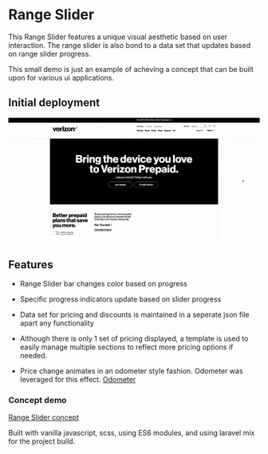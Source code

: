 # Range Slider

This Range Slider features a unique visual aesthetic based on user interaction. The range slider is also bond to a data set that updates based on range slider progress.

This small demo is just an example of acheving a concept that can be built upon for various ui applications.

## Initial deployment

![range slider initial deployment](resources/rangeSlider.gif)

## Features

* Range Slider bar changes color based on progress
* Specific progress indicators update based on slider progress

* Data set for pricing and discounts is maintained in a seperate json file apart any functionality
* Although there is only 1 set of pricing displayed, a template is used to easily manage multiple sections to reflect more pricing options if needed.

* Price change animates in an odometer style fashion. Odometer was leveraged for this effect. [Odometer](https://github.com/HubSpot/odometer)


### Concept demo

[Range Slider concept](https://bournecreative.github.io/bournecreative.rangeSlider.io/)


Built with vanilla javascript, scss, using ES6 modules, and using laravel mix for the project build.

